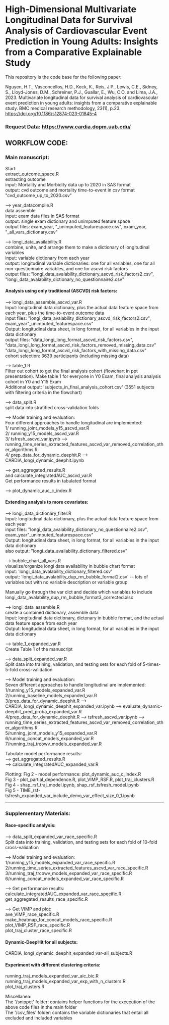 # High-Dimensional Multivariate Longitudinal Data for Survival Analysis of Cardiovascular Event Prediction in Young Adults: Insights from a Comparative Explainable Study

This repository is the code base for the following paper:  

Nguyen, H.T., Vasconcellos, H.D., Keck, K., Reis, J.P., Lewis, C.E., Sidney, S., Lloyd-Jones, D.M., Schreiner, P.J., Guallar, E., Wu, C.O. and Lima, J.A., 2023. Multivariate longitudinal data for survival analysis of cardiovascular event prediction in young adults: insights from a comparative explainable study. BMC medical research methodology, 23(1), p.23. 
https://doi.org/10.1186/s12874-023-01845-4 


### Request Data: https://www.cardia.dopm.uab.edu/ 

##  WORKFLOW CODE:
### Main manuscript: 

Start:   
extract_outcome_space.R  
extracting outcome  
input: Mortality and Morbidity data up to 2020 in SAS format   
output: cvd outcome and mortality time-to-event in csv format  
"cvd_outcome_up_to_2020.csv"  

-->  year_datacompile.R  
data assemble  
input: exam data files in SAS format  
output: single exam dictionary and unimputed feature space  
output files: exam_year, "_unimputed_featurespace.csv", exam_year, "_all_vars_dictionary.csv"  

--> longi_data_availability.R  
combine, unite, and arrange them to make a dictionary of longitudinal variables   
input: variable dictionary from each year  
output: longitudinal variable dictionaries: one for all variables, one for all non-questionnaire variables, and one for ascvd risk factors  
output files: "longi_data_avalability_dictionary_ascvd_risk_factors2.csv", "longi_data_avalability_dictionary_no_questionnaire2.csv"  



#### Analysis using only traditional (ASCVD) risk factors:

--> longi_data_assemble_ascvd_var.R  
Input: longitudinal data dictionary, plus the actual data feature space from each year, plus the time-to-event outcome data  
input files: "longi_data_avalability_dictionary_ascvd_risk_factors2.csv", exam_year"_unimputed_featurespace.csv"  
Output: longitudinal data sheet, in long format, for all variables in the input data dictionary  
output files: "data_longi_long_format_ascvd_risk_factors.csv", "data_longi_long_format_ascvd_risk_factors_removed_missing_data.csv"  
"data_longi_long_format_ascvd_risk_factors_with_missing_data.csv"  
cohort selection: 3639 participants (including missing data)  



--> table_1.R    
Filter out cohort to get the final analysis cohort (flowchart in ppt presentation). Make table 1 for everyone in Y0 Exam, final analysis analysis cohort in Y0 and Y15 Exam    
Additional output: 'subjects_in_final_analysis_cohort.csv' (3551 subjects with filtering criteria in the flowchart)  


--> data_split.R    
split data into stratified cross-validation folds  

--> Model training and evaluation:  
Four different approaches to handle longitudinal are implemented:  
1/ running_joint_models_y15_ascvd_var.R  
2/ running_y15_models_ascvd_var.R  
3/ tsfresh_ascvd_var.ipynb --> running_time_series_extracted_features_ascvd_var_removed_correlation_other_algorithms.R  
4/ prep_data_for_dynamic_deephit.R --> CARDIA_longi_dynamic_deephit.ipynb  
  
  
--> get_aggregated_results.R  
and calculate_integratedAUC_ascvd_var.R  
Get performance results in tabulated format  
  
--> plot_dynamic_auc_c_index.R     





#### Extending analysis to more covariates:  

--> longi_data_dictionary_filter.R  
Input: longitudinal data dictionary, plus the actual data feature space from each year  
input files: "longi_data_avalability_dictionary_no_questionnaire2.csv", exam_year"_unimputed_featurespace.csv"  
Output: longitudinal data sheet, in long format, for all variables in the input data dictionary  
also output: "longi_data_availability_dictionary_filtered.csv"  

--> bubble_chart_all_vars.R  
visualize/organize longi data availability in bubble chart format  
input: 'longi_data_avalability_dictionary_filtered.csv'  
output: 'longi_data_avalability_dup_rm_bubble_format2.csv' -- lots of variables but with no variable description or variable group  

Manually go through the var dict and decide which variables to include  
longi_data_avalability_dup_rm_bubble_format3_corrected.xlsx  


--> longi_data_assemble.R  
create a combined dictionary, assemble data  
Input: longitudinal data dictionary, dictonary in bubble format, and the actual data feature space from each year  
Output: longitudinal data sheet, in long format, for all variables in the input data dictionary  

--> table_1_expanded_var.R   
Create Table 1 of the manuscript  

--> data_split_expanded_var.R  
Split data into training, validation, and testing sets for each fold of 5-times-5-fold cross-validation  


--> Model training and evaluation:  
Seven different approaches to handle longitudinal are implemented:    
1/running_y15_models_expanded_var.R  
2/running_baseline_models_expanded_var.R  
3/prep_data_for_dynamic_deephit.R --> CARDIA_longi_dynamic_deephit_expanded_var.ipynb --> evaluate_dynamic-deephit_pred_proba_expanded_var.R  
4/prep_data_for_dynamic_deephit.R --> tsfresh_ascvd_var.ipynb --> running_time_series_extracted_features_ascvd_var_removed_correlation_other_algorithms.R  
5/running_joint_models_y15_expanded_var.R  
6/running_concat_models_expanded_var.R  
7/running_traj_trcowv_models_expanded_var.R  

  
Tabulate model performance results:  
--> get_aggregated_results.R  
--> calculate_integratedAUC_expanded_var.R  


Plotting:
Fig 2 - model performance: plot_dynamic_auc_c_index.R  
Fig 3 - plot_partial_dependence.R, plot_VIMP_RSF.R, plot_traj_clusters.R  
Fig 4 - shap_rsf_traj_model.ipynb, shap_rsf_tsfresh_model.ipynb  
Fig 5 - TIME_rsf-tsfresh_expanded_var_include_demo_var_effect_size_0_1.ipynb  

--------------------------------------------------------------------------------------
### Supplementary Materials:    

#### Race-specific analysis:   
--> data_split_expanded_var_race_specific.R  
Split data into training, validation, and testing sets for each fold of 10-fold cross-validation  


--> Model training and evaluation:  
1/running_y15_models_expanded_var_race_specific.R  
2/running_time_series_extracted_features_ascvd_var_race_specific.R  
3/running_traj_trcowv_models_expanded_var_race_specific.R  
6/running_concat_models_expanded_var_race_specific.R  
  
  
--> Get performance results:  
calculate_integratedAUC_expanded_var_race_specific.R  
get_aggregated_results_race_specific.R  

--> Get VIMP and plot:  
ave_VIMP_race_specific.R  
make_heatmap_for_concat_models_race_specific.R  
plot_VIMP_RSF_race_specific.R  
plot_traj_cluster_race_specific.R    


#### Dynamic-DeepHit for all subjects:     
CARDIA_longi_dynamic_deephit_expanded_var-all_subjects.R  

#### Experiment with different clustering criteria:  
running_traj_models_expanded_var_aic_bic.R  
running_traj_models_expanded_var_exp_with_n_clusters.R  
plot_traj_clusters.R  

Miscellanea:   
The '/snippet' folder: contains helper functions for the excecution of the above code files in the main folder   
The '/csv_files' folder: contains the variable dictionaries that entail all excluded and included variables

